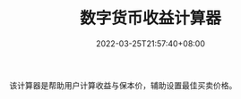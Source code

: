 ﻿---
weight: 
title: "数字货币收益计算器"
description: "该计算器是帮助用户计算收益与保本价，辅助设置最佳买卖价格"
date: 2022-03-25T21:57:40+08:00
lastmod: 2022-03-25T16:45:40+08:00
draft: false
authors: ["Metabd"]
featuredImage: "shuzihuobishouyijisuanqi.png"
link: ""
tags: ["数据分析","数字货币收益计算器"]
categories: ["navigation"]
navigation: ["数据分析"]
lightgallery: true
toc: true
pinned: false
recommend: false
recommend1: false
---
该计算器是帮助用户计算收益与保本价，辅助设置最佳买卖价格。
